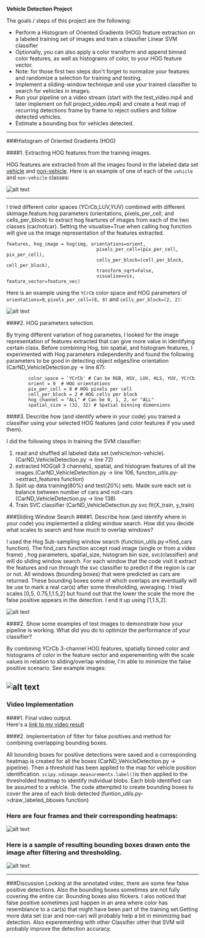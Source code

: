 **Vehicle Detection Project**

The goals / steps of this project are the following:

* Perform a Histogram of Oriented Gradients (HOG) feature extraction on a labeled training set of images and train a classifier Linear SVM classifier
* Optionally, you can also apply a color transform and append binned color features, as well as histograms of color, to your HOG feature vector. 
* Note: for those first two steps don't forget to normalize your features and randomize a selection for training and testing.
* Implement a sliding-window technique and use your trained classifier to search for vehicles in images.
* Run your pipeline on a video stream (start with the test_video.mp4 and later implement on full project_video.mp4) and create a heat map of recurring detections frame by frame to reject outliers and follow detected vehicles.
* Estimate a bounding box for vehicles detected.

[//]: # (Image References)

[image1]: output_images/car_notcar.png
[image2]: output_images/hog_extraction.png
[image3]: output_images/sliding_window.png
[image4]: output_images/improved_scale.png
[image5]:  output_images/heatMap.png
[image6]: output_images/car_boxed.png

---
###Histogram of Oriented Gradients (HOG)

####1. Extracting HOG features from the training images.

HOG features are extracted from all the images found in the labeled data set [vehicle](https://s3.amazonaws.com/udacity-sdc/Vehicle_Tracking/vehicles.zip)
and [non-vehicle](https://s3.amazonaws.com/udacity-sdc/Vehicle_Tracking/non-vehicles.zip).
 Here is an example of one of each of the `vehicle` and `non-vehicle` classes:
 
![alt text][image1]

---
I tried different color spaces (YCrCb,LUV,YUV) combined with different skimage.feature.hog parameters (orientations, pixels_per_cell, and cells_per_block) to extract hog feartures of images from each of the two classes (car/notcar). Setting the visualise=True when calling hog function will give us the image representation of the features extracted.

 ```
 features, hog_image = hog(img, orientations=orient, 
                                  pixels_per_cell=(pix_per_cell, pix_per_cell),
                                  cells_per_block=(cell_per_block, cell_per_block), 
                                  transform_sqrt=False, 
                                  visualise=vis, feature_vector=feature_vec)
 ```

Here is an example using the `YCrCb` color space and HOG parameters of `orientations=9`, `pixels_per_cell=(8, 8)` and `cells_per_block=(2, 2)`:

![alt text][image2]

####2. HOG parameters selection.

By trying different variation of hog parametes, I looked for the image representation of features extracted that can give more value in identifying certain class. Before combining Hog, bin spatial, and histogram features, I experimented with Hog parameters independenlty and found the following parameters to be good in detecting object edges/line orientation (CarND_VehicleDetection.py -> line 87):  
```
        color_space = 'YCrCb' # Can be RGB, HSV, LUV, HLS, YUV, YCrCb
        orient = 9  # HOG orientations
        pix_per_cell = 8 # HOG pixels per cell
        cell_per_block = 2 # HOG cells per block
        hog_channel = "ALL" # Can be 0, 1, 2, or "ALL"
        spatial_size = (32, 32) # Spatial binning dimensions
  ```

####3. Describe how (and identify where in your code) you trained a classifier using your selected HOG features (and color features if you used them).

I did the following steps in training the SVM classifier:
1. read and shuffled all labeled data set (vehicle/non-vehicle).(CarND_VehicleDetection.py -> line 72)
2. extracted HOG(all 3 channels), spatial, and histogram features of all
the images.(CarND_VehicleDetection.py -> line 106, functon_utils.py->extract_features function)
3. Split up data training(80%) and test(20%) sets. Made sure each set is balance between number of cars and not-cars (CarND_VehicleDetection.py -> line 138)
4. Train SVC classifier (CarND_VehicleDetection.py svc.fit(X_train, y_train)
 
 ###Sliding Window Search
####1. Describe how (and identify where in your code) you implemented a sliding window search.  How did you decide what scales to search and how much to overlap windows?

I used the Hog  Sub-sampling window search (function_utils.py->find_cars function). The find_cars function accept road image (single or from a video frame) , hog parameters, spatial_size, histogram bin size, svc(classifier) and will do sliding window search. For each window that the code visit it extract the features and run through the svc classifier to predict if the region is car or not. All windows (bounding boxes) that were predicted as cars are returned. These bounding boxes some of which overlaps are eventually will be use to mark a real car(s)  after some thresholding, averaging.  I tried scales [0,5, 0.75,1,1.5,2] but found out that the lower the scale the more the false positive appears in the detection. I end it up using [1,1.5,2].


![alt text][image3]

####2. Show some examples of test images to demonstrate how your pipeline is working.  What did you do to optimize the performance of your classifier?

By combining YCrCb 3-channel HOG features, spatially binned color and histograms of color in the feature vector and experementing with the scale values in relation to sliding/overlap window,  I'm able to minimize the false positive scenario. See example images:

![alt text][image4]
---
### Video Implementation
####1. Final video output.  
Here's a [link to my video result](https://youtu.be/AClAYr3oGsU)

####2. Implementation of filter for false positives and method for combining overlapping bounding boxes.

All bounding boxes for positive detections were saved and a corresponding heatmap is created for all the boxes (CarND_VehicleDetection.py -> pipeline). Then a threshold has been applied to the map for vehicle position identification.
`scipy.ndimage.measurements.label()`is then applied to the thresholded heatmap  to identify individual blobs. Each blob identified can be assumed to a vehicle. The code attempted to create bounding boxes to cover the area of each blob detected (funtion_utils.py->draw_labeled_bboxes function)
### Here are four frames and their corresponding heatmaps:
![alt text][image5]

### Here is a sample of resulting bounding boxes drawn onto the image after filtering and thresholding.
![alt text][image6]


---

###Discussion
Looking at the annotated video, there are some few false positive detections. Also the bounding boxes sometimes are not fully covering the entire car. Bounding boxes also flickers. I also noticed that false positive sometimes just happen in an area where color has resemblance to a car(s)  that might have been part of the training set.Getting more data set (car and non-car) will probably help a bit in minimizing bad detection. Also experementing with other Classifier other that SVM will probably improve the detection accuracy.   

